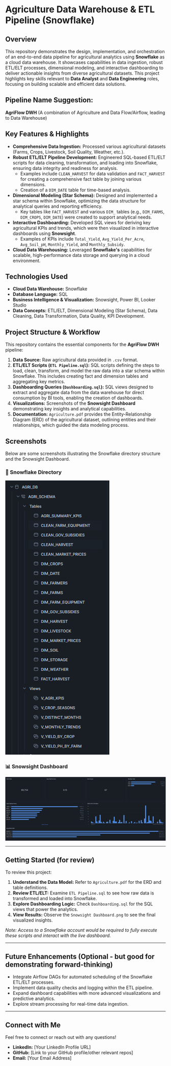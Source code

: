 # Agriculture Data Warehouse & ETL Pipeline (Snowflake)

## Overview

This repository demonstrates the design, implementation, and orchestration of an end-to-end data pipeline for agricultural analytics using **Snowflake** as a cloud data warehouse. It showcases capabilities in data ingestion, robust ETL/ELT processes, dimensional modeling, and interactive dashboarding to deliver actionable insights from diverse agricultural datasets. This project highlights key skills relevant to **Data Analyst** and **Data Engineering** roles, focusing on building scalable and efficient data solutions.

## Pipeline Name Suggestion:
**AgriFlow DWH** (A combination of Agriculture and Data Flow/Airflow, leading to Data Warehouse)

## Key Features & Highlights

* **Comprehensive Data Ingestion:** Processed various agricultural datasets (Farms, Crops, Livestock, Soil Quality, Weather, etc.).
* **Robust ETL/ELT Pipeline Development:** Engineered SQL-based ETL/ELT scripts for data cleaning, transformation, and loading into Snowflake, ensuring data integrity and readiness for analysis.
    * Examples include `CLEAN_HARVEST` for data validation and `FACT_HARVEST` for creating a comprehensive fact table by joining various dimensions.
    * Creation of a `DIM_DATE` table for time-based analysis.
* **Dimensional Modeling (Star Schema):** Designed and implemented a star schema within Snowflake, optimizing the data structure for analytical queries and reporting efficiency.
    * Key tables like `FACT_HARVEST` and various `DIM_` tables (e.g., `DIM_FARMS`, `DIM_CROPS`, `DIM_DATE`) were created to support analytical needs.
* **Interactive Dashboarding:** Developed SQL views for deriving key agricultural KPIs and trends, which were then visualized in interactive dashboards using **Snowsight**.
    * Examples of KPIs include `Total_Yield`, `Avg_Yield_Per_Acre`, `Avg_Soil_pH`, `Monthly_Yield`, and `Monthly_Subsidy`.
* **Cloud Data Warehousing:** Leveraged **Snowflake's** capabilities for scalable, high-performance data storage and querying in a cloud environment.

## Technologies Used

* **Cloud Data Warehouse:** Snowflake
* **Database Language:** SQL
* **Business Intelligence & Visualization:** Snowsight, Power BI, Looker Studio
* **Data Concepts:** ETL/ELT, Dimensional Modeling (Star Schema), Data Cleaning, Data Transformation, Data Quality, KPI Development.

## Project Structure & Workflow

This repository contains the essential components for the **AgriFlow DWH** pipeline:

1.  **Data Source:** Raw agricultural data provided in `.csv` format.
2.  **ETL/ELT Scripts (`ETL Pipeline.sql`):** SQL scripts defining the steps to load, clean, transform, and model the raw data into a star schema within Snowflake. This includes creating fact and dimension tables and aggregating key metrics.
3.  **Dashboarding Queries (`Dashboarding.sql`):** SQL views designed to extract and aggregate data from the data warehouse for direct consumption by BI tools, enabling the creation of dashboards.
4.  **Visualizations:** Screenshots of the **Snowsight Dashboard** demonstrating key insights and analytical capabilities.
5.  **Documentation:** `Agriculture.pdf` provides the Entity-Relationship Diagram (ERD) of the agricultural dataset, outlining entities and their relationships, which guided the data modeling process.

## Screenshots

Below are some screenshots illustrating the Snowflake directory structure and the Snowsight Dashboard.

### 📁 Snowflake Directory

![Snowflake Directory](./Snowflake%20Directory.png)

### 📊 Snowsight Dashboard

![Snowsight Dashboard](./Snowsight%20Dashboard.png)

---

## Getting Started (for review)

To review this project:

1.  **Understand the Data Model:** Refer to `Agriculture.pdf` for the ERD and table definitions.
2.  **Review ETL/ELT:** Examine `ETL Pipeline.sql` to see how raw data is transformed and loaded into Snowflake.
3.  **Explore Dashboarding Logic:** Check `Dashboarding.sql` for the SQL views that power the analytics.
4.  **View Results:** Observe the `Snowsight Dashboard.png` to see the final visualized insights.

*Note: Access to a Snowflake account would be required to fully execute these scripts and interact with the live dashboard.*

---

## Future Enhancements (Optional - but good for demonstrating forward-thinking)

* Integrate Airflow DAGs for automated scheduling of the Snowflake ETL/ELT processes.
* Implement data quality checks and logging within the ETL pipeline.
* Expand dashboard capabilities with more advanced visualizations and predictive analytics.
* Explore stream processing for real-time data ingestion.

---

## Connect with Me

Feel free to connect or reach out with any questions!

* **LinkedIn:** [Your LinkedIn Profile URL]
* **GitHub:** [Link to your GitHub profile/other relevant repos]
* **Email:** [Your Email Address]
